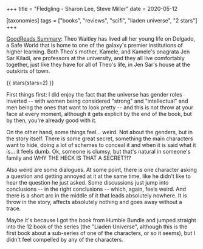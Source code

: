+++
title = "Fledgling -  Sharon Lee, Steve Miller"
date = 2020-05-12

[taxonomies]
tags = ["books", "reviews", "scifi", "liaden universe", "2 stars"]
+++

[GoodReads Summary](https://www.goodreads.com/book/show/5585180-fledgling):
Theo Waitley has lived all her young life on Delgado, a Safe World that is
home to one of the galaxy's premier institutions of higher learning. Both
Theo's mother, Kamele, and Kamele's onagrata Jen Sar Kiladi, are professors at
the university, and they all live comfortably together, just like they have
for all of Theo's life, in Jen Sar's house at the outskirts of town.

<!-- more -->

{{ stars(stars=2) }}

First things first: I did enjoy the fact that the universe has gender roles
inverted -- with women being considered "strong" and "intellectual" and men
being the ones that want to look pretty -- and this is not throw at your face
at every moment, although it gets explicit by the end of the book, but by
then, you're already good with it.

On the other hand, some things feel... weird. Not about the genders, but in
the story itself. There is some great secret, something the main characters
want to hide, doing a lot of schemes to conceal it and when it is said what it
is... it feels dumb. Ok, someone is clumsy, but that's natural in someone's
family and WHY THE HECK IS THAT A SECRET?!?

Also weird are some dialogues. At some point, there is one character asking a
question and getting annoyed at it at the same time, like he didn't like to
hear the question he just asked. Some discussions just jump into conclusions
-- in the right conclusions -- which, again, feels weird. And there is a short
arc in the middle of it that leads absolutely nowhere. It is throw in the
story, affects absolutely nothing and goes away without a trace.

Maybe it's because I got the book from Humble Bundle and jumped straight into
the 12 book of the series (the "Liaden Universe", although this is the first
book about a sub-series of one of the characters, or so it seems), but I
didn't feel compelled by any of the characters.

